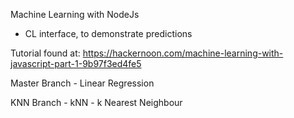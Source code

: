 Machine Learning with NodeJs

- CL interface, to demonstrate predictions

Tutorial found at: https://hackernoon.com/machine-learning-with-javascript-part-1-9b97f3ed4fe5

Master Branch - Linear Regression

KNN Branch - kNN - k Nearest Neighbour

